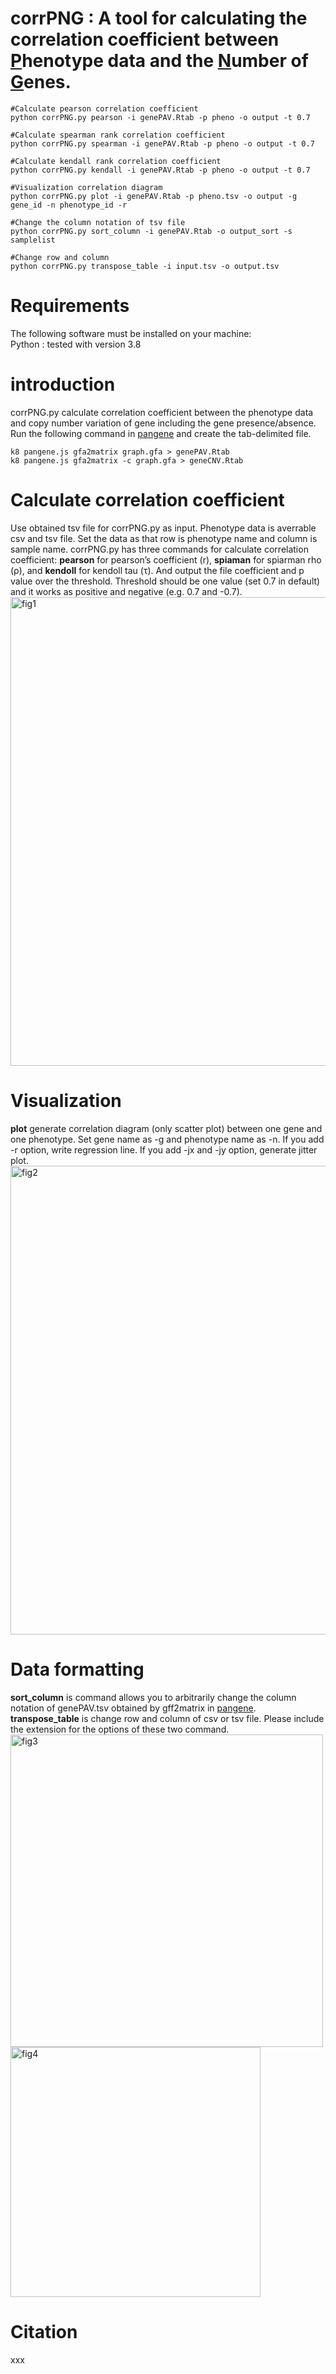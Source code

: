 # corrPNG : A tool for calculating the correlation coefficient between <ins>P</ins>henotype data and the <ins>N</ins>umber of <ins>G</ins>enes. 

```
#Calculate pearson correlation coefficient 
python corrPNG.py pearson -i genePAV.Rtab -p pheno -o output -t 0.7  

#Calculate spearman rank correlation coefficient 
python corrPNG.py spearman -i genePAV.Rtab -p pheno -o output -t 0.7  

#Calculate kendall rank correlation coefficient 
python corrPNG.py kendall -i genePAV.Rtab -p pheno -o output -t 0.7  

#Visualization correlation diagram
python corrPNG.py plot -i genePAV.Rtab -p pheno.tsv -o output -g gene_id -n phenotype_id -r

#Change the column notation of tsv file 
python corrPNG.py sort_column -i genePAV.Rtab -o output_sort -s samplelist

#Change row and column
python corrPNG.py transpose_table -i input.tsv -o output.tsv
```

# Requirements
The following software must be installed on your machine:  
Python : tested with version 3.8

# introduction 
corrPNG.py calculate correlation coefficient between the phenotype data and copy number variation of gene including the gene presence/absence. Run the following command in [pangene][pangene] and create the tab-delimited file. 
```
k8 pangene.js gfa2matrix graph.gfa > genePAV.Rtab
k8 pangene.js gfa2matrix -c graph.gfa > geneCNV.Rtab
```

# Calculate correlation coefficient
Use obtained tsv file for corrPNG.py as input. Phenotype data is averrable csv and tsv file. Set the data as that row is phenotype name and column is sample name. corrPNG.py has three commands for calculate correlation coefficient:
**pearson** for pearson’s coefficient (r),
**spiaman** for spiarman rho (ρ), and 
**kendoll** for kendoll tau (τ).
And output the file coefficient and p value over the threshold. Threshold should be one value (set 0.7 in default) and it works as positive and negative (e.g. 0.7 and -0.7).  
<img width="750" alt="fig1" src=https://github.com/user-attachments/assets/66988a6a-fb45-4055-9d14-8c1e00702b36>

# Visualization
**plot** generate correlation diagram (only scatter plot) between one gene and one phenotype. Set gene name as -g and phenotype name as -n. If you add -r option, write regression line. If you add -jx and -jy option, generate jitter plot.  
<img width="750" alt="fig2" src=https://github.com/user-attachments/assets/7ccaed08-e3ca-4130-8deb-a0f20c756b0b>

# Data formatting
**sort_column** is command allows you to arbitrarily change the column notation of genePAV.tsv obtained by gff2matrix in [pangene][pangene].  
**transpose_table** is change row and column of csv or tsv file.
Please include the extension for the options of these two command.  
<img width="500" alt="fig3" src=https://github.com/user-attachments/assets/6bf1bfdd-ad38-4d73-9ecc-494eeaf15573>
<img width="400" alt="fig4" src=https://github.com/user-attachments/assets/2faeaca0-8769-4fbf-a204-9f800d43c899>


# Citation
xxx

[pangene]: https://github.com/lh3/pangene
